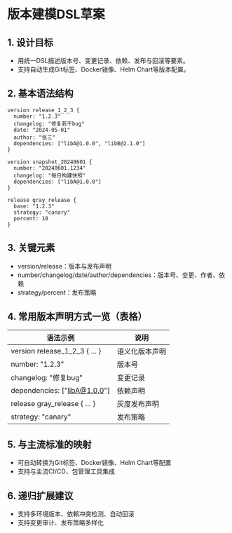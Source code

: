 # 版本建模DSL草案

## 1. 设计目标

- 用统一DSL描述版本号、变更记录、依赖、发布与回滚等要素。
- 支持自动生成Git标签、Docker镜像、Helm Chart等版本配置。

## 2. 基本语法结构

```dsl
version release_1_2_3 {
  number: "1.2.3"
  changelog: "修复若干bug"
  date: "2024-05-01"
  author: "张三"
  dependencies: ["libA@1.0.0", "libB@2.1.0"]
}

version snapshot_20240601 {
  number: "20240601.1234"
  changelog: "每日构建快照"
  dependencies: ["libA@1.0.0"]
}

release gray_release {
  base: "1.2.3"
  strategy: "canary"
  percent: 10
}
```

## 3. 关键元素

- version/release：版本与发布声明
- number/changelog/date/author/dependencies：版本号、变更、作者、依赖
- strategy/percent：发布策略

## 4. 常用版本声明方式一览（表格）

| 语法示例                                      | 说明           |
|-----------------------------------------------|----------------|
| version release_1_2_3 { ... }                | 语义化版本声明 |
| number: "1.2.3"                              | 版本号         |
| changelog: "修复bug"                          | 变更记录       |
| dependencies: ["libA@1.0.0"]                 | 依赖声明       |
| release gray_release { ... }                  | 灰度发布声明   |
| strategy: "canary"                           | 发布策略       |

## 5. 与主流标准的映射

- 可自动转换为Git标签、Docker镜像、Helm Chart等配置
- 支持与主流CI/CD、包管理工具集成

## 6. 递归扩展建议

- 支持多环境版本、依赖冲突检测、自动回滚
- 支持变更审计、发布策略多样化
